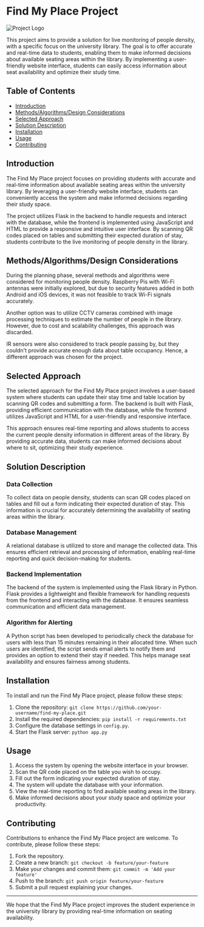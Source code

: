 # Find My Place Project

![Project Logo](https://github.com/ohad1s/Find_My_Place/assets/92723105/3ccb55b5-29b1-4376-813b-0afaa63e2f57)


This project aims to provide a solution for live monitoring of people density, with a specific focus on the university library. The goal is to offer accurate and real-time data to students, enabling them to make informed decisions about available seating areas within the library. By implementing a user-friendly website interface, students can easily access information about seat availability and optimize their study time.

## Table of Contents
- [Introduction](#introduction)
- [Methods/Algorithms/Design Considerations](#methods-algorithms-design-considerations)
- [Selected Approach](#selected-approach)
- [Solution Description](#solution-description)
- [Installation](#installation)
- [Usage](#usage)
- [Contributing](#contributing)

## Introduction

The Find My Place project focuses on providing students with accurate and real-time information about available seating areas within the university library. By leveraging a user-friendly website interface, students can conveniently access the system and make informed decisions regarding their study space.

The project utilizes Flask in the backend to handle requests and interact with the database, while the frontend is implemented using JavaScript and HTML to provide a responsive and intuitive user interface. By scanning QR codes placed on tables and submitting their expected duration of stay, students contribute to the live monitoring of people density in the library.

## Methods/Algorithms/Design Considerations

During the planning phase, several methods and algorithms were considered for monitoring people density. Raspberry Pis with Wi-Fi antennas were initially explored, but due to security features added in both Android and iOS devices, it was not feasible to track Wi-Fi signals accurately.

Another option was to utilize CCTV cameras combined with image processing techniques to estimate the number of people in the library. However, due to cost and scalability challenges, this approach was discarded.

IR sensors were also considered to track people passing by, but they couldn't provide accurate enough data about table occupancy. Hence, a different approach was chosen for the project.

## Selected Approach

The selected approach for the Find My Place project involves a user-based system where students can update their stay time and table location by scanning QR codes and submitting a form. The backend is built with Flask, providing efficient communication with the database, while the frontend utilizes JavaScript and HTML for a user-friendly and responsive interface.

This approach ensures real-time reporting and allows students to access the current people density information in different areas of the library. By providing accurate data, students can make informed decisions about where to sit, optimizing their study experience.

## Solution Description

### Data Collection
To collect data on people density, students can scan QR codes placed on tables and fill out a form indicating their expected duration of stay. This information is crucial for accurately determining the availability of seating areas within the library.

### Database Management
A relational database is utilized to store and manage the collected data. This ensures efficient retrieval and processing of information, enabling real-time reporting and quick decision-making for students.

### Backend Implementation
The backend of the system is implemented using the Flask library in Python. Flask provides a lightweight and flexible framework for handling requests from the frontend and interacting with the database. It ensures seamless communication and efficient data management.

### Algorithm for Alerting
A Python script has been developed to periodically check the database for users with less than 15 minutes remaining in their allocated time. When such users are identified, the script sends email alerts to notify them and provides an option to extend their stay if needed. This helps manage seat availability and ensures fairness among students.

## Installation

To install and run the Find My Place project, please follow these steps:

1. Clone the repository: `git clone https://github.com/your-username/find-my-place.git`
2. Install the required dependencies: `pip install -r requirements.txt`
3. Configure the database settings in `config.py`.
4. Start the Flask server: `python app.py`

## Usage

1. Access the system by opening the website interface in your browser.
2. Scan the QR code placed on the table you wish to occupy.
3. Fill out the form indicating your expected duration of stay.
4. The system will update the database with your information.
5. View the real-time reporting to find available seating areas in the library.
6. Make informed decisions about your study space and optimize your productivity.

## Contributing

Contributions to enhance the Find My Place project are welcome. To contribute, please follow these steps:

1. Fork the repository.
2. Create a new branch: `git checkout -b feature/your-feature`
3. Make your changes and commit them: `git commit -m 'Add your feature'`
4. Push to the branch: `git push origin feature/your-feature`
5. Submit a pull request explaining your changes.

---

We hope that the Find My Place project improves the student experience in the university library by providing real-time information on seating availability.
